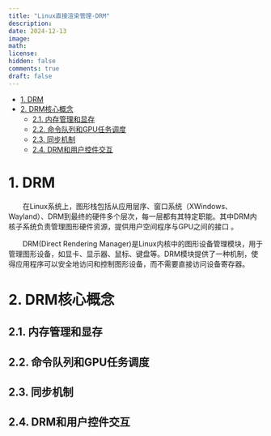 ```yaml
---
title: "Linux直接渲染管理-DRM"
description: 
date: 2024-12-13
image: 
math: 
license: 
hidden: false
comments: true
draft: false
---
```


- [1. DRM](#1-drm)
- [2. DRM核心概念](#2-drm核心概念)
  - [2.1. 内存管理和显存](#21-内存管理和显存)
  - [2.2. 命令队列和GPU任务调度](#22-命令队列和gpu任务调度)
  - [2.3. 同步机制](#23-同步机制)
  - [2.4. DRM和用户控件交互](#24-drm和用户控件交互)



# 1. DRM
&emsp;&emsp;在Linux系统上，图形栈包括从应用层序、窗口系统（XWindows、Wayland）、DRM到最终的硬件多个层次，每一层都有其特定职能。其中DRM内核子系统负责管理图形硬件资源，提供用户空间程序与GPU之间的接口
。






&emsp;&emsp;DRM(Direct Rendering Manager)是Linux内核中的图形设备管理模块，用于管理图形设备，如显卡、显示器、鼠标、键盘等。DRM模块提供了一种机制，使得应用程序可以安全地访问和控制图形设备，而不需要直接访问设备寄存器。


# 2. DRM核心概念


## 2.1. 内存管理和显存


## 2.2. 命令队列和GPU任务调度


## 2.3. 同步机制


## 2.4. DRM和用户控件交互

